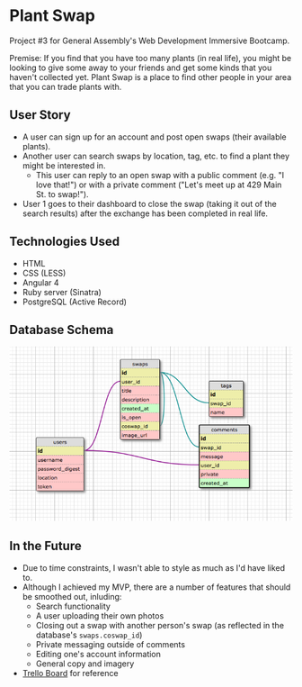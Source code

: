 # Plant Swap

Project #3 for General Assembly's Web Development Immersive Bootcamp.

Premise: If you find that you have too many plants (in real life), you might be looking to give some away to your friends and get some kinds that you haven't collected yet. Plant Swap is a place to find other people in your area that you can trade plants with.

## User Story

* A user can sign up for an account and post open swaps (their available plants).
* Another user can search swaps by location, tag, etc. to find a plant they might be interested in.
  * This user can reply to an open swap with a public comment (e.g. "I love that!") or with a private comment ("Let's meet up at 429 Main St. to swap!").
* User 1 goes to their dashboard to close the swap (taking it out of the search results) after the exchange has been completed in real life.

## Technologies Used

* HTML
* CSS \(LESS\)
* Angular 4
* Ruby server \(Sinatra\)
* PostgreSQL \(Active Record\)

## Database Schema

![Database Schema](https://github.com/jtenclay/plant-swap/blob/master/db-structure.png)

## In the Future

* Due to time constraints, I wasn't able to style as much as I'd have liked to.
* Although I achieved my MVP, there are a number of features that should be smoothed out, inluding:
	* Search functionality
  * A user uploading their own photos
  * Closing out a swap with another person's swap \(as reflected in the database's `swaps.coswap_id`\)
  * Private messaging outside of comments
  * Editing one's account information
  * General copy and imagery
* [Trello Board](https://trello.com/b/5yZKuyCT) for reference